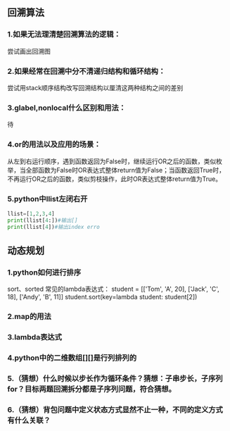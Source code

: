 ## 回溯算法
### 1.如果无法理清楚回溯算法的逻辑：
尝试画出回溯图

### 2.如果经常在回溯中分不清递归结构和循环结构：
尝试用stack顺序结构改写回溯结构以厘清这两种结构之间的差别

### 3.glabel,nonlocal什么区别和用法：
待

### 4.or的用法以及应用的场景：
从左到右运行顺序，遇到函数返回为False时，继续运行OR之后的函数，类似枚举，当全部函数为False时OR表达式整体return值为False；当函数返回True时，不再运行OR之后的函数，类似剪枝操作，此时OR表达式整体return值为True。

### 5.python中llist左闭右开
```python
llist=[1,2,3,4]
print(llist[4:])#输出[]
print(llist[4])#输出index erro
```

## 动态规划
### 1.python如何进行排序
sort、sorted
常见的lambda表达式：
student = [['Tom', 'A', 20], ['Jack', 'C', 18], ['Andy', 'B', 11]]
student.sort(key=lambda student: student[2])

### 2.map的用法

### 3.lambda表达式

### 4.python中的二维数组[][]是行列排列的

### 5.（猜想）什么时候以步长作为循环条件？猜想：子串步长，子序列for？目标两题回溯拆分都是子序列问题，符合猜想。


### 6.（猜想）背包问题中定义状态方式显然不止一种，不同的定义方式有什么关联？